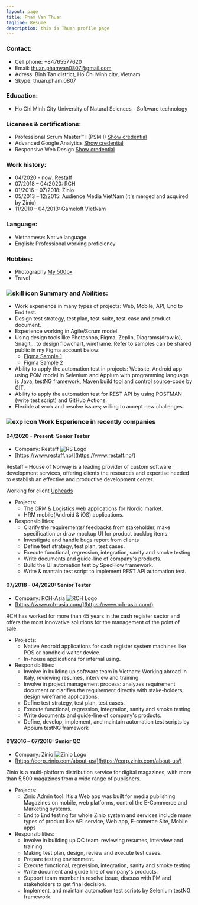 ```yaml
---
layout: page
title: Pham Van Thuan
tagline: Resume
description: this is Thuan profile page
---
```

### Contact:
- Cell phone: +84765577620
- Email: thuan.phamvan0807@gmail.com
- Adress: Binh Tan district, Ho Chi Minh city,  Vietnam
- Skype: thuan.pham.0807

### Education: 
- Ho Chi Minh City University of Natural  Sciences -  Software technology

### Licenses & certifications:
- Professional Scrum Master™ I (PSM I) [Show credential](https://www.scrum.org/user/333024)
- Advanced Google Analytics [Show credential](https://analytics.google.com/analytics/academy/certificate/mBYmzoWCTDKI9bNH7jsWNQ)
- Responsive Web Design [Show credential](https://www.freecodecamp.org/certification/thuanpham0807/responsive-web-design)

### Work history: 
- 04/2020 - now: Restaff
- 07/2018 – 04/2020: RCH
- 01/2016 – 07/2018: Zinio
- 05/2013 – 12/2015: Audience Media  VietNam (it's merged and acquired by Zinio)
- 11/2010 – 04/2013: Gameloft VietNam

### Language:
- Vietnamese: Native language. 
- English: Professional working  proficiency

### Hobbies:
- Photography [My 500px](https://500px.com/thuanpham85)
- Travel

### ![skill icon](https://github.com/thuanpham0807/thuanpham0807.github.io/blob/master/assets/img/skill_icon.png?raw=true) Summary and Abilities:
- Work experience in many types of projects: Web, Mobile, API, End to End test. 
- Design test strategy, test plan, test-suite, test-case and product document.
- Experience working in Agile/Scrum model.
- Using design tools like Photoshop, Figma, Zeplin, Diagrams(draw.io), Snagit... to design flowchart, wireframe. Refer to samples can be shared public in my Figma account below:
	- [Figma Sample 1](https://www.figma.com/file/bMSNYknS7U6U96ZujO6kpQ/RCH-Tool-for-Production-Endline-test?node-id=0%3A1)
	- [Figma Sample 2](https://www.figma.com/file/QOY9EAqvOjopVcMfLHtjEWwM/PrintFSerializationTool?node-id=0%3A1)
- Ability to apply the automation test in projects: Website, Android app using POM model in Selenium and Appium with programming language is Java; testNG framework, Maven build tool and control source-code by GIT.
- Ability to apply the automation test for REST API by using POSTMAN (write test script) and GitHub Actions.
- Flexible at work and resolve issues; willing to accept new challenges.

### ![exp icon](https://raw.githubusercontent.com/thuanpham0807/thuanpham0807.github.io/master/assets/img/pngwave.png) Work Experience in recently companies

#### 04/2020 - Present: Senior Tester
- Company:  Restaff ![RS Logo](https://raw.githubusercontent.com/thuanpham0807/thuanpham0807.github.io/master/assets/img/rslogo.png)
- [https://www.restaff.no/](https://www.restaff.no/)

Restaff – House of Norway is a leading provider of custom software development services, offering clients the resources and expertise needed to establish an effective and productive development center.

Working for client [Upheads](https://upheads.no/)
- Projects: 
	- The CRM & Logistics web applications for Nordic market.
	- HRM mobile(Android & iOS) applications.
- Responsibilities: 
	- Clarify the requirements/ feedbacks from stakeholder, make specification or draw mockup UI for product backlog items.
	- Investigate and handle bugs report from clients
	- Define test strategy, test plan, test cases.
	- Execute functional, regression, integration, sanity and smoke testing.
	- Write documents and guide-line of company's products. 	
	- Build the UI automation test by SpecFlow framework.
	- Write & mantain test script to implement REST API automation test.

#### 07/2018 - 04/2020: Senior Tester
- Company:  RCH-Asia ![RCH Logo](https://raw.githubusercontent.com/thuanpham0807/thuanpham0807.github.io/master/assets/img/rchlogo.png)
- [https://www.rch-asia.com/](https://www.rch-asia.com/)

RCH has worked for more than 45 years in the cash register sector and offers the most innovative solutions for the management of the point of sale.
- Projects: 
	- Native Android applications for cash register system machines like POS or handheld waiter device.
	- In-house applications for internal using.
- Responsibilities: 
	- Involve in building up software team in Vietnam: Working abroad in Italy, reviewing resumes, interview and training. 
	- Involve in project management process: analyzes requirement document or clarifies the requirement directly with stake-holders; design wireframe applications. 
	- Define test strategy, test plan, test cases. 
	- Execute functional, regression, integration, sanity and smoke testing. 
	- Write documents and guide-line of company's products. 
	- Define, develop, implement, and maintain automation test scripts by Appium testNG framework

#### 01/2016 – 07/2018: Senior QC
- Company:  Zinio ![Zinio Logo](https://raw.githubusercontent.com/thuanpham0807/thuanpham0807.github.io/master/assets/img/ziniologo.png)
- [https://corp.zinio.com/about-us/](https://corp.zinio.com/about-us/)

Zinio is a multi-platform distribution service for digital magazines, with more  than 5,500 magazines from a wide range of publishers. 	
- Projects: 
	- Zinio Admin tool:  It’s a Web app was built for media publishing Magazines  on mobile, web platforms, control the E-Commerce and Marketing systems.
	- End to End testing for whole Zinio system and services include many types of product like API service, Web app, E-comerce Site, Mobile apps
- Responsibilities: 
	- Involve in building up QC team: reviewing resumes, interview and training. 
	- Making test plan, design, review  and execute test cases.
	- Prepare testing environment.
	- Execute functional, regression, integration, sanity and smoke testing. 
	- Write document and guide line of company's products. 
	- Support team member in resolve issue, discuss with PM and stakeholders  to get final decision. 
	- Implement, and maintain automation test scripts by Selenium testNG framework.
